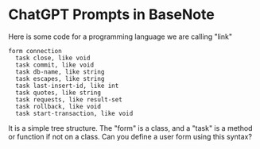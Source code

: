 # ChatGPT Prompts in BaseNote

Here is some code for a programming language we are calling "link"

```
form connection
  task close, like void
  task commit, like void
  task db-name, like string
  task escapes, like string
  task last-insert-id, like int
  task quotes, like string
  task requests, like result-set
  task rollback, like void
  task start-transaction, like void
```

It is a simple tree structure. The "form" is a class, and a "task" is a
method or function if not on a class. Can you define a user form using
this syntax?
